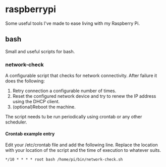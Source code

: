 # raspberrypi

Some useful tools I've made to ease living with my Raspberry Pi.

## bash

Small and useful scripts for bash.

### network-check

A configurable script that checks for network connectivity. After failure it does the following:

1. Retry connection a configurable number of times.
1. Reset the configured network device and try to renew the IP address using the DHCP client.
1. (optional)Reboot the machine.

The script needs tu be run periodically using crontab or any other scheduler.

#### Crontab example entry

Edit your /etc/crontab file and add the following line. Replace the location with your location of the script and the time of execution to whatever suits.

```txt
*/10 * * * * root bash /home/pi/bin/network-check.sh 
```
